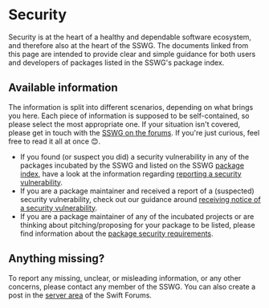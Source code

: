 # Security

Security is at the heart of a healthy and dependable software ecosystem, and therefore also at the heart of the SSWG. The documents linked from this page are intended to provide clear and simple guidance for both users and developers of packages listed in the SSWG's package index.

## Available information

The information is split into different scenarios, depending on what brings you here. Each piece of information is supposed to be self-contained, so please select the most appropriate one. If your situation isn't covered, please get in touch with the [SSWG on the forums](https://forums.swift.org/c/server/serverdev/14). If you're just curious, feel free to read it all at once 😊.

- If you found (or suspect you did) a security vulnerability in any of the packages incubated by the SSWG and listed on the SSWG [package index](https://swift.org/server/#projects), have a look at the information regarding [reporting a security vulnerability](contributor-found-vulnerability.md).
- If you are a package maintainer and received a report of a (suspected) security vulnerability, check out our guidance around [receiving notice of a security vulnerability](package-maintainer-received-vulnerability-report.md).
- If you are a package maintainer of any of the incubated projects or are thinking about pitching/proposing for your package to be listed, please find information about the [package security requirements](package-requirements.md).

## Anything missing?

To report any missing, unclear, or misleading information, or any other concerns, please contact any member of the SSWG. You can also create a post in the [server area](https://forums.swift.org/c/server/serverdev/14) of the Swift Forums.
